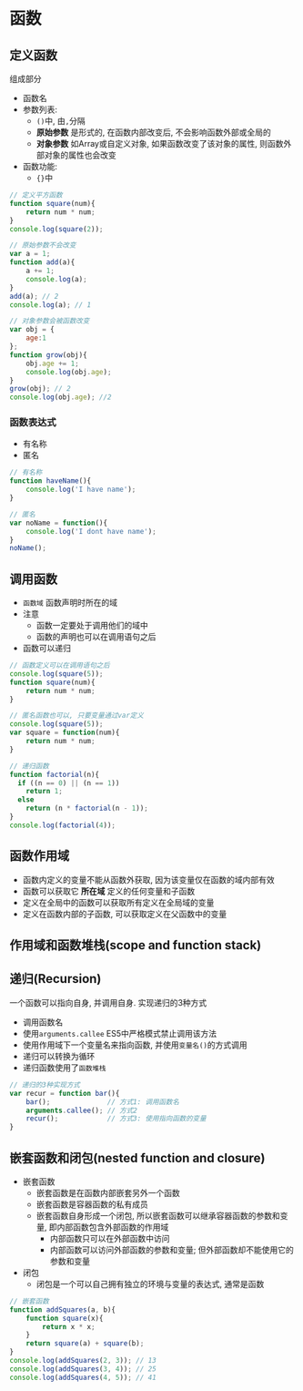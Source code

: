 # 函数

## 定义函数

组成部分
* 函数名
* 参数列表:
    - `()`中, 由`,`分隔
    - **原始参数** 是形式的, 在函数内部改变后, 不会影响函数外部或全局的
    - **对象参数** 如Array或自定义对象, 如果函数改变了该对象的属性, 则函数外部对象的属性也会改变
* 函数功能:
    - `{}`中

```javascript
// 定义平方函数
function square(num){
    return num * num;
}
console.log(square(2));

// 原始参数不会改变
var a = 1;
function add(a){
    a += 1;
    console.log(a);
}
add(a); // 2
console.log(a); // 1

// 对象参数会被函数改变
var obj = {
    age:1
};
function grow(obj){
    obj.age += 1;
    console.log(obj.age);
}
grow(obj); // 2
console.log(obj.age); //2
```

### 函数表达式

* 有名称
* 匿名

```javascript
// 有名称
function haveName(){
    console.log('I have name');
}

// 匿名
var noName = function(){
    console.log('I dont have name');
}
noName();
```

## 调用函数

* `函数域`
函数声明时所在的域
* 注意
    - 函数一定要处于调用他们的域中
    - 函数的声明也可以在调用语句之后
* 函数可以递归

```javascript
// 函数定义可以在调用语句之后
console.log(square(5));
function square(num){
    return num * num;
}

// 匿名函数也可以, 只要变量通过var定义
console.log(square(5));
var square = function(num){
    return num * num;
}

// 递归函数
function factorial(n){
  if ((n == 0) || (n == 1))
    return 1;
  else
    return (n * factorial(n - 1));
}
console.log(factorial(4));
```

## 函数作用域

* 函数内定义的变量不能从函数外获取, 因为该变量仅在函数的域内部有效
* 函数可以获取它 **所在域** 定义的任何变量和子函数
* 定义在全局中的函数可以获取所有定义在全局域的变量
* 定义在函数内部的子函数, 可以获取定义在父函数中的变量

## 作用域和函数堆栈(scope and function stack)

## 递归(Recursion)

一个函数可以指向自身, 并调用自身.
实现递归的3种方式
* 调用函数名
* 使用`arguments.callee`
ES5中严格模式禁止调用该方法
* 使用作用域下一个变量名来指向函数, 并使用`变量名()`的方式调用
* 递归可以转换为循环
* 递归函数使用了`函数堆栈`

```javascript
// 递归的3种实现方式
var recur = function bar(){
    bar();              // 方式1: 调用函数名
    arguments.callee(); // 方式2
    recur();            // 方式3: 使用指向函数的变量
}
```

## 嵌套函数和闭包(nested function and closure)

* 嵌套函数
    - 嵌套函数是在函数内部嵌套另外一个函数
    - 嵌套函数是容器函数的私有成员
    - 嵌套函数自身形成一个闭包, 所以嵌套函数可以继承容器函数的参数和变量, 即内部函数包含外部函数的作用域
        - 内部函数只可以在外部函数中访问
        - 内部函数可以访问外部函数的参数和变量; 但外部函数却不能使用它的参数和变量
* 闭包
    - 闭包是一个可以自己拥有独立的环境与变量的表达式, 通常是函数

```javascript
// 嵌套函数
function addSquares(a, b){
    function square(x){
        return x * x;
    }
    return square(a) + square(b);
}
console.log(addSquares(2, 3)); // 13
console.log(addSquares(3, 4)); // 25
console.log(addSquares(4, 5)); // 41
```
